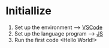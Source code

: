 # Initiallize
1. Set up the environment --> [VSCode]([url](https://code.visualstudio.com/)) 
2. Set up the language program --> [JS]([url](https://nodejs.org/en)) 
3. Run the first code <Hello World!>
